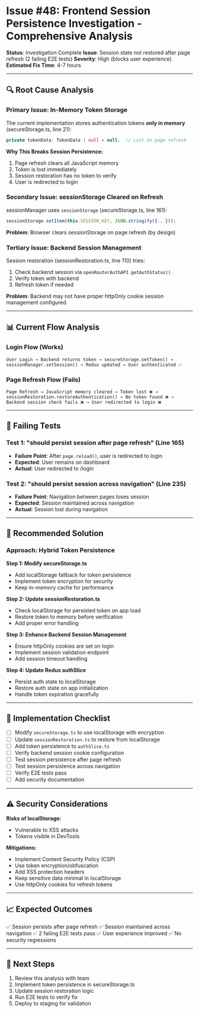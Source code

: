# Issue #48: Frontend Session Persistence Investigation - Comprehensive Analysis

**Status**: Investigation Complete
**Issue**: Session state not restored after page refresh (2 failing E2E tests)
**Severity**: High (blocks user experience)
**Estimated Fix Time**: 4-7 hours

---

## 🔍 Root Cause Analysis

### **Primary Issue: In-Memory Token Storage**

The current implementation stores authentication tokens **only in memory** (secureStorage.ts, line 21):

```typescript
private tokenData: TokenData | null = null;  // Lost on page refresh
```

**Why This Breaks Session Persistence:**
1. Page refresh clears all JavaScript memory
2. Token is lost immediately
3. Session restoration has no token to verify
4. User is redirected to login

### **Secondary Issue: sessionStorage Cleared on Refresh**

sessionManager uses `sessionStorage` (secureStorage.ts, line 161):
```typescript
sessionStorage.setItem(this.SESSION_KEY, JSON.stringify({...}));
```

**Problem**: Browser clears sessionStorage on page refresh (by design)

### **Tertiary Issue: Backend Session Management**

Session restoration (sessionRestoration.ts, line 110) tries:
1. Check backend session via `openRouterAuthAPI.getAuthStatus()`
2. Verify token with backend
3. Refresh token if needed

**Problem**: Backend may not have proper httpOnly cookie session management configured

---

## 📊 Current Flow Analysis

### **Login Flow (Works)**
```
User Login → Backend returns token → secureStorage.setToken() →
sessionManager.setSession() → Redux updated → User authenticated ✅
```

### **Page Refresh Flow (Fails)**
```
Page Refresh → JavaScript memory cleared → Token lost ❌ →
sessionRestoration.restoreAuthentication() → No token found ❌ →
Backend session check fails ❌ → User redirected to login ❌
```

---

## 🎯 Failing Tests

### **Test 1: "should persist session after page refresh"** (Line 165)
- **Failure Point**: After `page.reload()`, user is redirected to login
- **Expected**: User remains on dashboard
- **Actual**: User redirected to /login

### **Test 2: "should persist session across navigation"** (Line 235)
- **Failure Point**: Navigation between pages loses session
- **Expected**: Session maintained across navigation
- **Actual**: Session lost during navigation

---

## 🔧 Recommended Solution

### **Approach: Hybrid Token Persistence**

**Step 1: Modify secureStorage.ts**
- Add localStorage fallback for token persistence
- Implement token encryption for security
- Keep in-memory cache for performance

**Step 2: Update sessionRestoration.ts**
- Check localStorage for persisted token on app load
- Restore token to memory before verification
- Add proper error handling

**Step 3: Enhance Backend Session Management**
- Ensure httpOnly cookies are set on login
- Implement session validation endpoint
- Add session timeout handling

**Step 4: Update Redux authSlice**
- Persist auth state to localStorage
- Restore auth state on app initialization
- Handle token expiration gracefully

---

## 📝 Implementation Checklist

- [ ] Modify `secureStorage.ts` to use localStorage with encryption
- [ ] Update `sessionRestoration.ts` to restore from localStorage
- [ ] Add token persistence to `authSlice.ts`
- [ ] Verify backend session cookie configuration
- [ ] Test session persistence after page refresh
- [ ] Test session persistence across navigation
- [ ] Verify E2E tests pass
- [ ] Add security documentation

---

## ⚠️ Security Considerations

**Risks of localStorage:**
- Vulnerable to XSS attacks
- Tokens visible in DevTools

**Mitigations:**
- Implement Content Security Policy (CSP)
- Use token encryption/obfuscation
- Add XSS protection headers
- Keep sensitive data minimal in localStorage
- Use httpOnly cookies for refresh tokens

---

## 📈 Expected Outcomes

✅ Session persists after page refresh
✅ Session maintained across navigation
✅ 2 failing E2E tests pass
✅ User experience improved
✅ No security regressions

---

## 🚀 Next Steps

1. Review this analysis with team
2. Implement token persistence in secureStorage.ts
3. Update session restoration logic
4. Run E2E tests to verify fix
5. Deploy to staging for validation

